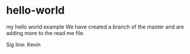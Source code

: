 # hello-world
my hello world example
We have created a branch of the master and are adding more to the read
me file.

Sig line: Kevin

